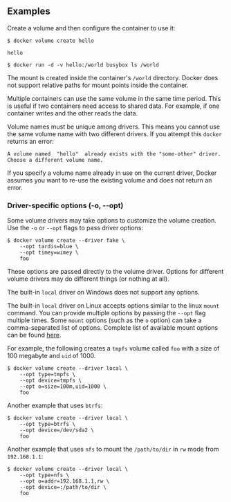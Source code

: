 ## Examples
Create a volume and then configure the container to use it:

```console
$ docker volume create hello

hello

$ docker run -d -v hello:/world busybox ls /world
```

The mount is created inside the container's `/world` directory. Docker does not
support relative paths for mount points inside the container.

Multiple containers can use the same volume in the same time period. This is
useful if two containers need access to shared data. For example, if one
container writes and the other reads the data.

Volume names must be unique among drivers. This means you cannot use the same
volume name with two different drivers. If you attempt this `docker` returns an
error:

```console
A volume named  "hello"  already exists with the "some-other" driver. Choose a different volume name.
```

If you specify a volume name already in use on the current driver, Docker
assumes you want to re-use the existing volume and does not return an error.

### <a name="opt"></a> Driver-specific options (-o, --opt)

Some volume drivers may take options to customize the volume creation. Use the
`-o` or `--opt` flags to pass driver options:

```console
$ docker volume create --driver fake \
    --opt tardis=blue \
    --opt timey=wimey \
    foo
```

These options are passed directly to the volume driver. Options for
different volume drivers may do different things (or nothing at all).

The built-in `local` driver on Windows does not support any options.

The built-in `local` driver on Linux accepts options similar to the linux
`mount` command. You can provide multiple options by passing the `--opt` flag
multiple times. Some `mount` options (such as the `o` option) can take a
comma-separated list of options. Complete list of available mount options can be
found [here](https://man7.org/linux/man-pages/man8/mount.8.html).

For example, the following creates a `tmpfs` volume called `foo` with a size of
100 megabyte and `uid` of 1000.

```console
$ docker volume create --driver local \
    --opt type=tmpfs \
    --opt device=tmpfs \
    --opt o=size=100m,uid=1000 \
    foo
```

Another example that uses `btrfs`:

```console
$ docker volume create --driver local \
    --opt type=btrfs \
    --opt device=/dev/sda2 \
    foo
```

Another example that uses `nfs` to mount the `/path/to/dir` in `rw` mode from
`192.168.1.1`:

```console
$ docker volume create --driver local \
    --opt type=nfs \
    --opt o=addr=192.168.1.1,rw \
    --opt device=:/path/to/dir \
    foo
```